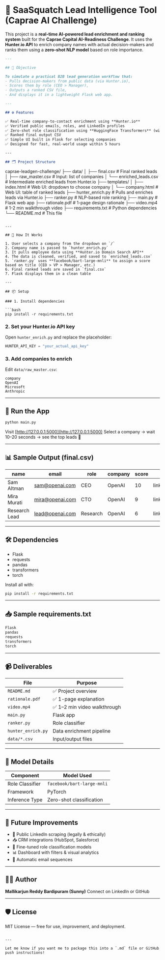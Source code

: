 # 🧠 SaaSquatch Lead Intelligence Tool (Caprae AI Challenge)

This project is a **real-time AI-powered lead enrichment and ranking system** built for the **Caprae Capital AI-Readiness Challenge**. It uses the **Hunter.io API** to enrich company names with actual decision-makers and ranks them using a **zero-shot NLP model** based on role importance.
```markdown
---

## 🎯 Objective

To simulate a practical B2B lead generation workflow that:
- Pulls decision-makers from public data (via Hunter.io),
- Scores them by role (CEO > Manager),
- Outputs a ranked CSV file,
- And displays it in a lightweight Flask web app.

---

## ⚙️ Features

✅ Real-time company-to-contact enrichment using **Hunter.io**  
✅ Verified public emails, roles, and LinkedIn profiles  
✅ Zero-shot role classification using **HuggingFace Transformers** (with **PyTorch**)  
✅ Ranked final output CSV  
✅ Simple UI built in Flask for selecting companies  
✅ Designed for fast, real-world usage within 5 hours  

---

## 🗂️ Project Structure

```

caprae-leadgen-challenge/
├── data/
│   ├── final.csv                # Final ranked leads
│   ├── raw\_master.csv           # Input: list of companies
│   └── enriched\_leads.csv       # Intermediate enriched leads from Hunter.io
├── templates/
│   ├── index.html               # Web UI: dropdown to choose company
│   └── company.html             # Web UI: table of ranked leads
├── hunter\_enrich.py             # Pulls and enriches leads via Hunter.io
├── ranker.py                    # NLP-based role ranking
├── main.py                      # Flask web app
├── rationale.pdf                # 1-page design rationale
├── video.mp4                    # 1-2 min walkthrough video
├── requirements.txt             # Python dependencies
└── README.md                    # This file

````

---

## 🧠 How It Works

1. User selects a company from the dropdown on `/`
2. Company name is passed to `hunter_enrich.py`
3. It pulls employee data using **Hunter.io Domain Search API**
4. The data is cleaned, verified, and saved to `enriched_leads.csv`
5. `ranker.py` uses **facebook/bart-large-mnli** to assign a score based on title (CEO > VP > Manager, etc.)
6. Final ranked leads are saved in `final.csv`
7. Flask displays them in a clean table

---

## 📦 Setup

### 1. Install dependencies

```bash
pip install -r requirements.txt
````

### 2. Set your Hunter.io API key

Open `hunter_enrich.py` and replace the placeholder:

```python
HUNTER_API_KEY = "your_actual_api_key"
```

### 3. Add companies to enrich

Edit `data/raw_master.csv`:

```csv
company
OpenAI
Microsoft
Anthropic
```

---

## 🚀 Run the App

```bash
python main.py
```

Visit [http://127.0.0.1:5000](http://127.0.0.1:5000)
Select a company → wait 10–20 seconds → see the top leads 🚀

---

## 📊 Sample Output (final.csv)

| name          | email                                     | role     | company | score | linkedin\_url             | verification\_status |
| ------------- | ----------------------------------------- | -------- | ------- | ----- | ------------------------- | -------------------- |
| Sam Altman    | [sam@openai.com](mailto:sam@openai.com)   | CEO      | OpenAI  | 10    | linkedin.com/in/samaltman | valid                |
| Mira Murati   | [mira@openai.com](mailto:mira@openai.com) | CTO      | OpenAI  | 9     | linkedin.com/in/mira      | valid                |
| Research Lead | [lead@openai.com](mailto:lead@openai.com) | Research | OpenAI  | 6     | linkedin.com/in/lead      | risky                |

---

## 🛠 Dependencies

* Flask
* requests
* pandas
* transformers
* torch

Install all with:

```bash
pip install -r requirements.txt
```

---

## 📥 Sample requirements.txt

```txt
Flask
pandas
requests
transformers
torch
```

---

## 📹 Deliverables

| File               | Purpose                     |
| ------------------ | --------------------------- |
| `README.md`        | ✅ Project overview          |
| `rationale.pdf`    | ✅ 1-page explanation        |
| `video.mp4`        | ✅ 1–2 min video walkthrough |
| `main.py`          | Flask app                   |
| `ranker.py`        | Role classifier             |
| `hunter_enrich.py` | Data enrichment pipeline    |
| `data/*.csv`       | Input/output files          |

---

## 🧠 Model Details

| Component       | Model Used                 |
| --------------- | -------------------------- |
| Role Classifier | `facebook/bart-large-mnli` |
| Framework       | PyTorch                    |
| Inference Type  | Zero-shot classification   |

---

## 🌱 Future Improvements

* 🔗 Public LinkedIn scraping (legally & ethically)
* 📥 CRM integrations (HubSpot, Salesforce)
* 🧠 Fine-tuned role classification models
* 📊 Dashboard with filters & visual analytics
* 📨 Automatic email sequences

---

## 👨‍💻 Author

**Mallikarjun Reddy Bardipuram (Sunny)**
Connect on LinkedIn or GitHub

---

## 🛡️ License

MIT License — free for use, improvement, and deployment.

```

---

Let me know if you want me to package this into a `.md` file or GitHub push instructions!
```
